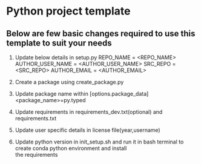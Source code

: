 # Python project template

## Below are few basic changes required to use this template to suit your needs

1. Update below details in setup.py
   REPO_NAME = <REPO_NAME>
   AUTHOR_USER_NAME = <AUTHOR_USER_NAME>
   SRC_REPO = <SRC_REPO>
   AUTHOR_EMAIL = <AUTHOR_EMAIL>

2. Create a package using create_package.py

3. Update package name within 
   [options.package_data]
   <package_name>=py.typed 

4. Update requirements in requirements_dev.txt(optional) and requirements.txt
5. Update user specific details in license file(year,username)
6. Update python version in init_setup.sh and run it in bash terminal to create conda python environment and install  
   the requirements

